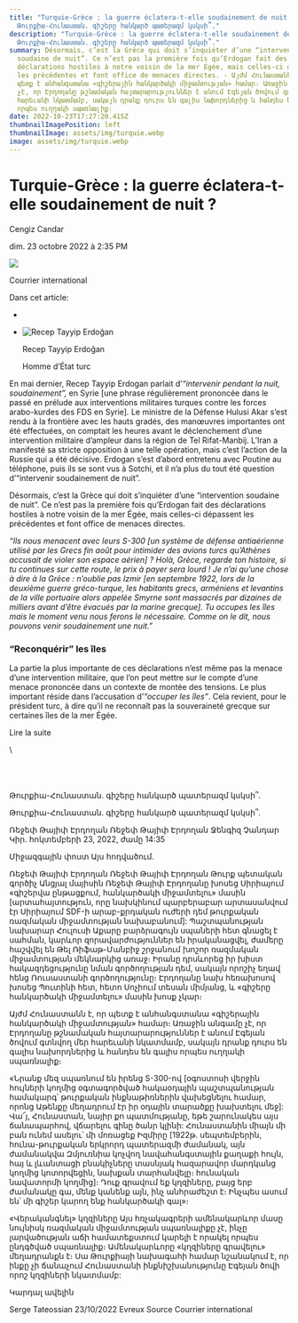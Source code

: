 ```yaml
---
title: "Turquie-Grèce : la guerre éclatera-t-elle soudainement de nuit ? -
  Թուրքիա-Հունաստան. գիշերը հանկարծ պատերազմ կսկսի՞."
description: "Turquie-Grèce : la guerre éclatera-t-elle soudainement de nuit ? -
  Թուրքիա-Հունաստան. գիշերը հանկարծ պատերազմ կսկսի՞."
summary: Désormais, c’est la Grèce qui doit s’inquiéter d’une “intervention
  soudaine de nuit”. Ce n’est pas la première fois qu’Erdogan fait des
  déclarations hostiles à notre voisin de la mer Égée, mais celles-ci dépassent
  les précédentes et font office de menaces directes. - Այժմ Հունաստանն է, որ
  պետք է անհանգստանա «գիշերային հանկարծակի միջամտության» համար։ Առաջին անգամը
  չէ, որ Էրդողանը թշնամական հայտարարություններ է անում Էգեյան ծովում գտնվող մեր
  հարեւանի նկատմամբ, սակայն դրանք դուրս են գալիս նախորդներից և հանդես են գալիս
  որպես ուղղակի սպառնալիք։
date: 2022-10-23T17:27:20.415Z
thumbnailImagePosition: left
thumbnailImage: assets/img/turquie.webp
image: assets/img/turquie.webp
---
```

<!--StartFragment-->

# Turquie-Grèce : la guerre éclatera-t-elle soudainement de nuit ?

[](https://www.facebook.com/dialog/feed?app_id=458584288257241&link=https%3A%2F%2Ffr.style.yahoo.com%2Fturquie-gr%25C3%25A8ce-guerre-%25C3%25A9clatera-t-123504147.html%3Fsoc_src%3Dsocial-sh%26soc_trk%3Dfb%26tsrc%3Dfb "Partager")[](https://twitter.com/intent/tweet?text=Turquie-Gr%C3%A8ce%20%3A%20la%20guerre%20%C3%A9clatera-t-elle%20soudainement%20de%20nuit%20%3F&url=https%3A%2F%2Ffr.style.yahoo.com%2Fturquie-gr%25C3%25A8ce-guerre-%25C3%25A9clatera-t-123504147.html%3Fsoc_src%3Dsocial-sh%26soc_trk%3Dtw%26tsrc%3Dtwtr&via=Yahoo "Tweeter")[](mailto:?subject=Turquie-Gr%C3%A8ce%20%3A%20la%20guerre%20%C3%A9clatera-t-elle%20soudainement%20de%20nuit%20%3F&body=https%3A%2F%2Ffr.style.yahoo.com%2Fturquie-gr%25C3%25A8ce-guerre-%25C3%25A9clatera-t-123504147.html%3Fsoc_src%3Dsocial-sh%26soc_trk%3Dma "Mail")

Cengiz Candar

dim. 23 octobre 2022 à 2:35 PM

![](https://s.yimg.com/ny/api/res/1.2/vhayWHsfEAzk.UxJTUA_7A--/YXBwaWQ9aGlnaGxhbmRlcjt3PTk2MDtoPTgyNDtjZj13ZWJw/https://s.yimg.com/uu/api/res/1.2/.phiJTA7bYCd5M2d.3LHOA--~B/aD0xMDk4O3c9MTI4MDthcHBpZD15dGFjaHlvbg--/https://media.zenfs.com/fr/courrier_international_7/bff7e02518b47319a559b24ea9511b29)

Courrier international

Dans cet article:

*
* ![Recep Tayyip Erdoğan](assets/img/turquie.webp)

  Recep Tayyip Erdoğan

  Homme d’État turc

En mai dernier, Recep Tayyip Erdogan parlait d’*“intervenir pendant la nuit, soudainement”,* en Syrie \[une phrase régulièrement prononcée dans le passé en prélude aux interventions militaires turques contre les forces arabo-kurdes des FDS en Syrie]*.* Le ministre de la Défense Hulusi Akar s’est rendu à la frontière avec les hauts gradés, des manœuvres importantes ont été effectuées, on comptait les heures avant le déclenchement d’une intervention militaire d’ampleur dans la région de Tel Rifat-Manbij. L’Iran a manifesté sa stricte opposition à une telle opération, mais c’est l’action de la Russie qui a été décisive. Erdogan s’est d’abord entretenu avec Poutine au téléphone, puis ils se sont vus à Sotchi, et il n’a plus du tout été question d’“intervenir soudainement de nuit”.

Désormais, c’est la Grèce qui doit s’inquiéter d’une “intervention soudaine de nuit”. Ce n’est pas la première fois qu’Erdogan fait des déclarations hostiles à notre voisin de la mer Égée, mais celles-ci dépassent les précédentes et font office de menaces directes.

*“Ils nous menacent avec leurs S-300 \[un système de défense antiaérienne utilisé par les Grecs fin août pour intimider des avions turcs qu’Athènes accusait de violer son espace aérien] ? Holà, Grèce, regarde ton histoire, si tu continues sur cette route, le prix à payer sera lourd ! Je n’ai qu’une chose à dire à la Grèce : n’oublie pas Izmir \[en septembre 1922, lors de la deuxième guerre gréco-turque, les habitants grecs, arméniens et levantins de la ville portuaire alors appelée Smyrne sont massacrés par dizaines de milliers avant d’être évacués par la marine grecque]. Tu occupes les îles mais le moment venu nous ferons le nécessaire. Comme on le dit, nous pouvons venir soudainement une nuit.”*

### “Reconquérir” les îles

La partie la plus importante de ces déclarations n’est même pas la menace d’une intervention militaire, que l’on peut mettre sur le compte d’une menace prononcée dans un contexte de montée des tensions. Le plus important réside dans l’accusation d’*“occuper les îles”*. Cela revient, pour le président turc, à dire qu’il ne reconnaît pas la souveraineté grecque sur certaines îles de la mer Égée.

Lire la suite

<!--EndFragment-->\

\
\
\
Թուրքիա-Հունաստան. գիշերը հանկարծ պատերազմ կսկսի՞.

Թուրքիա-Հունաստան. գիշերը հանկարծ պատերազմ կսկսի՞.

Ռեջեփ Թայիփ Էրդողան
Ռեջեփ Թայիփ Էրդողան
Ջենգիզ Չանդար
Կիր. հոկտեմբերի 23, 2022, ժամը 14:35

Միջազգային փոստ
Այս հոդվածում.

Ռեջեփ Թայիփ Էրդողան
Ռեջեփ Թայիփ Էրդողան
Թուրք պետական ​​գործիչ
Անցյալ մայիսին Ռեջեփ Թայիփ Էրդողանը խոսեց Սիրիայում «գիշերվա ընթացքում, հանկարծակի միջամտելու» մասին \[արտահայտություն, որը նախկինում պարբերաբար արտասանվում էր Սիրիայում SDF-ի արաբ-քրդական ուժերի դեմ թուրքական ռազմական միջամտության նախաբանում]: Պաշտպանության նախարար Հուլուսի Աքարը բարձրագույն սպաների հետ գնացել է սահման, կարևոր զորավարժություններ են իրականացվել, ժամերը հաշվվել են Թել Ռիֆաթ-Մանբիջ շրջանում խոշոր ռազմական միջամտության մեկնարկից առաջ։ Իրանը դրսևորեց իր խիստ հակազդեցությունը նման գործողության դեմ, սակայն որոշիչ եղավ հենց Ռուսաստանի գործողությունը։ Էրդողանը նախ հեռախոսով խոսեց Պուտինի հետ, հետո Սոչիում տեսան միմյանց, և «գիշերը հանկարծակի միջամտելու» մասին խոսք չկար։

Այժմ Հունաստանն է, որ պետք է անհանգստանա «գիշերային հանկարծակի միջամտության» համար։ Առաջին անգամը չէ, որ Էրդողանը թշնամական հայտարարություններ է անում Էգեյան ծովում գտնվող մեր հարեւանի նկատմամբ, սակայն դրանք դուրս են գալիս նախորդներից և հանդես են գալիս որպես ուղղակի սպառնալիք։

«Նրանք մեզ սպառնում են իրենց S-300-ով \[օգոստոսի վերջին հույների կողմից օգտագործված հակաօդային պաշտպանության համակարգ՝ թուրքական ինքնաթիռներին վախեցնելու համար, որոնց Աթենքը մեղադրում էր իր օդային տարածքը խախտելու մեջ]: Վա՜յ, Հունաստան, նայիր քո պատմությանը, եթե շարունակես այս ճանապարհով, վճարելու գինը ծանր կլինի: Հունաստանին միայն մի բան ունեմ ասելու՝ մի մոռացեք Իզմիրը \[1922թ. սեպտեմբերին, հունա-թուրքական երկրորդ պատերազմի ժամանակ, այն ժամանակվա Զմյուռնիա կոչվող նավահանգստային քաղաքի հույն, հայ և լևանտացի բնակիչները տասնյակ հազարավոր մարդկանց կողմից կոտորվեցին, նախքան տարհանվելը։ հունական նավատորմի կողմից]։ Դուք գրավում եք կղզիները, բայց երբ ժամանակը գա, մենք կանենք այն, ինչ անհրաժեշտ է։ Ինչպես ասում են՝ մի գիշեր կարող ենք հանկարծակի գալ»։

«Վերականգնել» կղզիները
Այս հռչակագրերի ամենակարևոր մասը նույնիսկ ռազմական միջամտության սպառնալիքը չէ, ինչը լարվածության աճի համատեքստում կարելի է որակել որպես ընդգծված սպառնալիք։ Ամենակարևորը «կղզիները գրավելու» մեղադրանքն է։ Սա Թուրքիայի նախագահի համար նշանակում է, որ ինքը չի ճանաչում Հունաստանի ինքնիշխանությունը Էգեյան ծովի որոշ կղզիների նկատմամբ:

Կարդալ ավելին

Serge Tateossian   23/10/2022 Evreux Source Courrier international